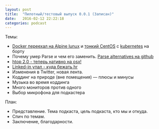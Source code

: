 ```yaml
---
layout: post
title:  "Пилотный/тестовый выпуск 0.0.1 (Записан)"
date:   2016-02-12 22:22:18
categories: podcast
---
```


Темы:

- [Docker переехал на Alpine lunux](https://www.brianchristner.io/docker-is-moving-to-alpine-linux)
  и  [тонкий СentOS](http://seven.centos.org/2016/02/new-centos-atomic-host-available) с [kubernetes](http://kubernetes.io) на борту
- Почему умер Parse и чем его заменить.
  [Parse alternatives на github](https://github.com/relatedcode/ParseAlternatives)
- [htop 2.0 - теперь нативно на osx!](http://hisham.hm/htop/)
- [Linked-in упал - куда бежать hr](http://utmagazine.ru/posts/17396-socset-linkedin-obvalilas-na-43-mozhno-li-pristupat-k-pokupkam)
- Изменения в Twitter, новая лента.
- Коддинг на природе (вне помещения) — плюсы и минусы
- Музыка во время коддинга
- Много мониторов против одного
- Выбор микрофона для подкастера

План:

- Представление. Тема подкаста, цель подкаста, кто мы и откуда.
- Спич по темам.
- Заключение, благодарности. 
